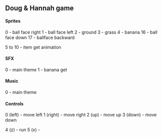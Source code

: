 ## Doug & Hannah game

#### Sprites

0 - ball face right
1 - ball face left
2 - ground
3 - grass
4 - banana
16 - ball face down
17 - ballface backward

5 to 10 - item get animation

#### SFX

0 - main theme
1 - banana get

#### Music

0 - main theme

#### Controls

0 (left) - move left
1 (right) - move right
2 (up) - move up
3 (down) - move down

4 (z) - run
5 (x) -
